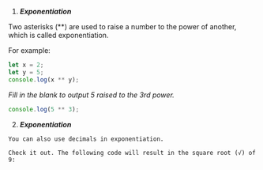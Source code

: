 1. **_Exponentiation_**

Two asterisks (\*\*) are used to raise a number to the power of another, which is called exponentiation.

For example:

```js
let x = 2;
let y = 5;
console.log(x ** y);
```

_Fill in the blank to output 5 raised to the 3rd power._

```js
console.log(5 ** 3);
```

2. **_Exponentiation_**

```
You can also use decimals in exponentiation.

Check it out. The following code will result in the square root (√) of 9:
```
